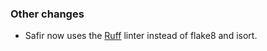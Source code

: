 ### Other changes

- Safir now uses the [Ruff](https://beta.ruff.rs/docs/) linter instead of flake8 and isort.
